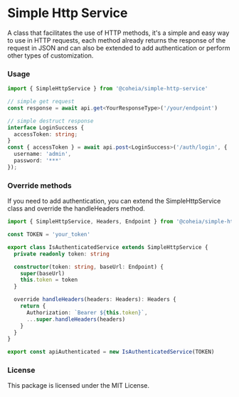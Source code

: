 # **Simple Http Service**

A class that facilitates the use of HTTP methods, it's a simple and easy way to use in HTTP requests, each method already returns the response of the request in JSON and can also be extended to add authentication or perform other types of customization.

### **Usage**

```typescript
import { SimpleHttpService } from '@coheia/simple-http-service'

// simple get request
const response = await api.get<YourResponseType>('/your/endpoint')

// simple destruct response
interface LoginSuccess {
  accessToken: string;
}
const { accessToken } = await api.post<LoginSuccess>('/auth/login', {
  username: 'admin',
  password: '***'
});
```

### **Override methods**

If you need to add authentication, you can extend the SimpleHttpService class and override the handleHeaders method.

```typescript
import { SimpleHttpService, Headers, Endpoint } from '@coheia/simple-http-service'

const TOKEN = 'your_token'

export class IsAuthenticatedService extends SimpleHttpService {
  private readonly token: string

  constructor(token: string, baseUrl: Endpoint) {
    super(baseUrl)
    this.token = token
  }

  override handleHeaders(headers: Headers): Headers {
    return {
      Authorization: `Bearer ${this.token}`,
      ...super.handleHeaders(headers)
    }
  }
}

export const apiAuthenticated = new IsAuthenticatedService(TOKEN)
```

### **License**

This package is licensed under the MIT License.
